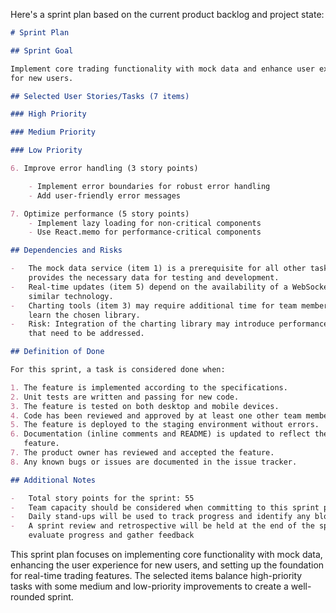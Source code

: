 Here's a sprint plan based on the current product backlog and project state:

```markdown
# Sprint Plan

## Sprint Goal

Implement core trading functionality with mock data and enhance user experience
for new users.

## Selected User Stories/Tasks (7 items)

### High Priority

### Medium Priority

### Low Priority

6. Improve error handling (3 story points)

    - Implement error boundaries for robust error handling
    - Add user-friendly error messages

7. Optimize performance (5 story points)
    - Implement lazy loading for non-critical components
    - Use React.memo for performance-critical components

## Dependencies and Risks

-   The mock data service (item 1) is a prerequisite for all other tasks, as it
    provides the necessary data for testing and development.
-   Real-time updates (item 5) depend on the availability of a WebSocket API or
    similar technology.
-   Charting tools (item 3) may require additional time for team members to
    learn the chosen library.
-   Risk: Integration of the charting library may introduce performance issues
    that need to be addressed.

## Definition of Done

For this sprint, a task is considered done when:

1. The feature is implemented according to the specifications.
2. Unit tests are written and passing for new code.
3. The feature is tested on both desktop and mobile devices.
4. Code has been reviewed and approved by at least one other team member.
5. The feature is deployed to the staging environment without errors.
6. Documentation (inline comments and README) is updated to reflect the new
   feature.
7. The product owner has reviewed and accepted the feature.
8. Any known bugs or issues are documented in the issue tracker.

## Additional Notes

-   Total story points for the sprint: 55
-   Team capacity should be considered when committing to this sprint plan
-   Daily stand-ups will be used to track progress and identify any blockers
-   A sprint review and retrospective will be held at the end of the sprint to
    evaluate progress and gather feedback
```

This sprint plan focuses on implementing core functionality with mock data,
enhancing the user experience for new users, and setting up the foundation for
real-time trading features. The selected items balance high-priority tasks with
some medium and low-priority improvements to create a well-rounded sprint.
